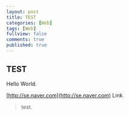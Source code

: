 ```yaml
---
layout: post
title: TEST
categories: [Web]
tags: [Web]
fullview: false
comments: true
published: true
---
```



## TEST

Hello World.


[http://se.naver.com](http://se.naver.com) Link

> test.

